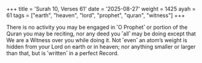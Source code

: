 +++
title = 'Surah 10, Verses 61'
date = '2025-08-27'
weight = 1425
ayah = 61
tags = ["earth", "heaven", "lord", "prophet", "quran", "witness"]
+++

There is no activity you may be engaged in ˹O Prophet˺ or portion of the Quran you may be reciting, nor any deed you ˹all˺ may be doing except that We are a Witness over you while doing it. Not ˹even˺ an atom’s weight is hidden from your Lord on earth or in heaven; nor anything smaller or larger than that, but is ˹written˺ in a perfect Record. 